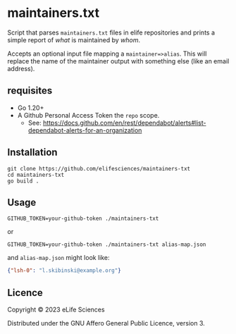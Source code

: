 # maintainers.txt

Script that parses `maintainers.txt` files in elife repositories and prints a simple report of *what* is maintained by *whom*.

Accepts an optional input file mapping a `maintainer=>alias`. This will replace the name of the maintainer output with 
something else (like an email address).

## requisites

* Go 1.20+
* A Github Personal Access Token the `repo` scope. 
    - See: https://docs.github.com/en/rest/dependabot/alerts#list-dependabot-alerts-for-an-organization

## Installation

    git clone https://github.com/elifesciences/maintainers-txt
    cd maintainers-txt
    go build .

## Usage

    GITHUB_TOKEN=your-github-token ./maintainers-txt

or

    GITHUB_TOKEN=your-github-token ./maintainers-txt alias-map.json

and `alias-map.json` might look like:

```json
{"lsh-0": "l.skibinski@example.org"}
```

## Licence

Copyright © 2023 eLife Sciences

Distributed under the GNU Affero General Public Licence, version 3.
